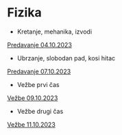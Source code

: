 # Fizika

- Kretanje, mehanika, izvodi

[Predavanje 04.10.2023](https://drive.google.com/file/d/1Krhp3NNPVqy4RBLDPmFBbwROl_ER3rLZ/view?usp=sharing)

- Ubrzanje, slobodan pad, kosi hitac

[Predavanje 07.10.2023](https://drive.google.com/file/d/1fi3wFY5XaapbeP0gXO6GEzQs0fRrjU-K/view?usp=sharing)

- Vežbe prvi čas

[Vežbe 09.10.2023](https://drive.google.com/file/d/17qqyGB092E9qRe2tU6y8UDNEAw3MlGeX/view?usp=sharing)

- Vežbe drugi čas

[Vežbe 11.10.2023](https://drive.google.com/file/d/19lj-nXJyhGW0Iv9BlhugMa3Iy0MVWD3t/view?usp=sharing)

